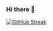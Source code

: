 ### Hi there 👋

[![GitHub Streak](http://github-readme-streak-stats.herokuapp.com?user=akeelow)](https://git.io/streak-stats)
